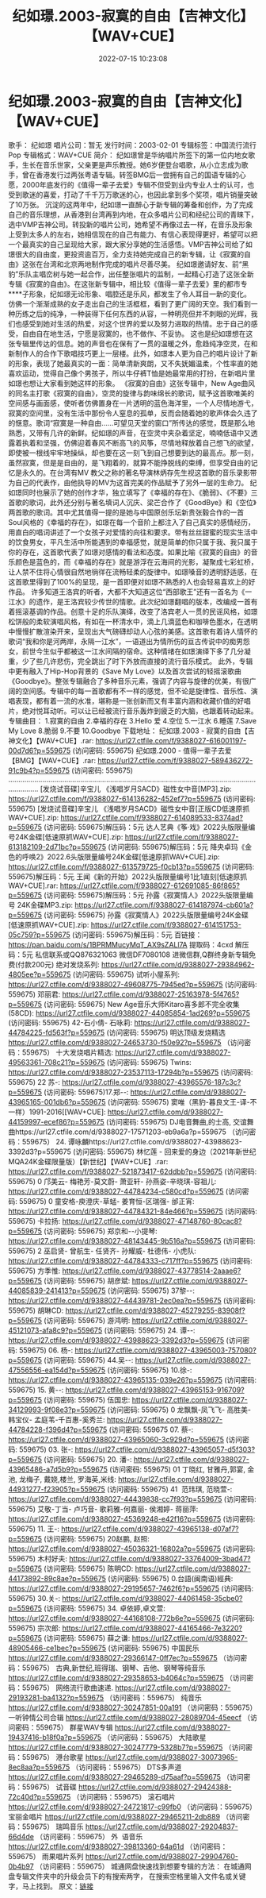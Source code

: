 ﻿---
title: 纪如璟.2003-寂寞的自由【吉神文化】【WAV+CUE】
date: 2022-07-15 10:23:08
categories: WAV车载音乐、镜像
tags: 华语中文
---
# 纪如璟.2003-寂寞的自由【吉神文化】【WAV+CUE】

歌手： 纪如璟
唱片公司：暂无
发行时间：2003-02-01
专辑标签：中国流行流行Pop
专辑格式：WAV+CUE
简介：
纪如璟曾是华纳唱片所签下的第一位内地女歌手，生长在音乐世家，父亲更是声乐教授。她6岁便登台唱歌，从小立志成为歌手，曾在香港发行过两张粤语专辑。转签BMG后一尝拥有自己的国语专辑的心愿，2000年底发行的《值得一辈子去爱》专辑不但受到业内专业人士的认可，也受到歌迷的喜爱，打动了千千万万歌迷的心，也因此拿到多个奖项，唱片销量突破了10万张。
沉淀的这两年中，纪如璟一直醉心于新专辑的筹备和创作，为了完成自己的音乐理想，从香港到台湾再到内地，在众多唱片公司和经纪公司的青睐下，选中VMP吉神公司。转投新的唱片公司，她希望不再像过去一样，在音乐及形象上受到太多人的左右，她相信现在的自己有能力、有信心表现得更好，希望可以把一个最真实的自己呈现给大家，跟大家分享她的生活感悟。VMP吉神公司给了如璟很大的自由度，更投资逾百万，全力支持她完成自己的新专辑，让《寂寞的自由》这张在台湾和北京两地制作完成的唱片尽善尽美。
纪如璟邀请好友、前“黑豹”乐队主唱峦树与她一起合作，出任整张唱片的监制，一起精心打造了这张全新专辑《寂寞的自由》。在这张新专辑中，相比较《值得一辈子去爱》里的都市专****子形象，纪如璟无论形象、唱腔还是乐风，都发生了令人耳目一新的变化。仿佛一个渐渐成熟的女子走出自己的生活框框，看到了更广阔的天空。我们看到一种历练之后的纯净，一种装得下任何东西的从容，一种明亮但并不刺眼的光辉，我们也感受到她对生活的热爱，对这个世界的爱以及努力进取的热情。忠于自己的感受，自由自在地生活，宁愿是寂寞的，也不做作、不妥协。
这也是纪如璟想在这张专辑里传达的信息。她的声音也在保有了一贯的温暖之外，愈趋纯净空灵，在和新制作人的合作下歌唱技巧更上一层楼。此外，如璟本人更为自己的唱片设计了新的形象，表现了她最真实的一面：简单清新爽朗，又不失妩媚温柔，个性率直的她喜欢运动，觉得自己像个男孩子，所以牛仔裤T恤是她最常用的打扮，在新唱片里如璟也想让大家看到她这样的形象。
《寂寞的自由》这张专辑中，New
Age曲风的同名主打歌《寂寞的自由》，空灵的旋律与韵味绵长的歌词，赋予这首歌唯美的空间感与画面感，使听者仿佛置身在一片透明的蓝色海洋里，一个人尽情地游弋，寂寞的空间里，没有生活中那份令人窒息的孤单，反而会随着她的歌声体会久违了的惬意。歌词“寂寞是一种自由……可望见天堂的窗口”所传达的感觉，既是那么地熟悉，又带有几许的新鲜。纪如璟的声音，在空灵中夹杂着坚定，喃喃低语中又透露着执着和坚强，仿佛迎着春风不断高飞的风筝，尽情地释放着自己想飞的欲望，即使被一根线牢牢地操纵，却也要在这一刻飞到自己想要到达的最高点。那一刻，虽然寂寞，但是是自由的，是飞翔着的，就算不能挣脱线的束缚，但享受自由的记忆是永久的。在台湾有MV
教父之称的著名导演林炳存先生视这首歌的音乐录影带为自己的代表作，由他执导的MV为这首完美的作品赋予了另外一层的生命力。
纪如璟同时也展示了她的创作才华，独立填写了《幸福的存在》、《脆弱》、《不要》三首歌的歌词，此外还分别与著名填词人沉庆、梁芒合作了《GoodBye》和《空位》两首歌的歌词。其中尤其值得一提的是她与中国原创乐坛新贵张毅合作的一首Soul风格的《幸福的存在》，如璟在每一个音阶上都注入了自己真实的感情经历，用直白的唱词讲述了一个女孩子对爱情的向往和要求。带有丝丝甜蜜的现实生活中的饮食男女，平凡生活中所能遇到的幸福感觉，就是简单的你只属于我、我只属于你的存在，这首歌代表了如璟对感情的看法和态度。如果比喻《寂寞的自由》的音乐颜色是蓝色的，而《幸福的存在》就是游浮在云海间的光影，凝聚成七彩虹桥，让人禁不住将心情很自然地徜徉在流畅轻柔的旋律中。如璟嗓音的透明舒适感，在这首歌里得到了100%的呈现，是一首即便对如璟不熟悉的人也会轻易喜欢上的好作品。
许多知道王洛宾的听者，大都不大知道这位“西部歌王”还有一首名为《一江水》的遗作，是王洛宾较少传世的情歌。此次纪如璟翻唱的版本，改编成一首有着摇滚基调的作品。创意十足的乐队演绎，改变了洛宾老人一贯的民谣风格，如璟松饼般的柔软演唱风格，有如在一杯清水中，滴上几滴蓝色和咖啡色墨水，在透明中慢慢扩散渲染开来，呈现出大气磅礴却动人心弦的美感。这首歌有着诗人情怀的歌词“我和你是河两岸，永隔一江水”，一语道出为情所伤的亘古传说中的痴男怨女，前世今生似乎都被这一江水间隔的宿命。这种情绪在如璟演绎下多了几分凝重，少了些几许悲伤，完全跳出了时下外放而直接的流行音乐模式。
此外，专辑中更有融入了Hip-Hop背景的《Save My
Love》以及首次尝试的轻摇滚歌曲《Goodbye》。整张专辑融合了多种音乐元素，强调了内容与旋律的优美，有很广阔的空间感。专辑中的每一首歌都有不一样的感觉，但不论是旋律性、音乐性、演唱表现，都有着一流的水准，堪称是一张创新而又有丰富内涵和收藏价值的好唱片，绝对悦耳动听。可以让已经被流行音乐轰炸到疲乏的大脑，也跟着转动起来。
专辑曲目：
1.寂寞的自由
2.幸福的存在
3.Hello 爱
4.空位
5.一江水
6.睡莲
7.Save My Love
8.脆弱
9.不要
10.Goodbye
下载地址：
纪如璟.2003 - 寂寞的自由【吉神文化】【WAV+CUE】.rar: https://url27.ctfile.com/f/9388027-616001197-00d7d6?p=559675
(访问密码: 559675)
纪如璟.2000 - 值得一辈子去爱【BMG】【WAV+CUE】.rar: https://url27.ctfile.com/f/9388027-589436272-91c9b4?p=559675
(访问密码: 559675)
...........................................................................................................................................
[发烧试音碟]辛宝儿 《浅唱岁月SACD》磁性女中音[MP3].zip: https://url27.ctfile.com/f/9388027-614136282-452ef7?p=559675
(访问密码: 559675)
[发烧试音碟]辛宝儿 《浅唱岁月SACD》磁性女中音[正版CD低速原抓WAV+CUE].zip: https://url27.ctfile.com/f/9388027-614089533-8374ad?p=559675
(访问密码: 559675)解压码：5元
达人艺典《筝·戏》2022头版限量编号24K金碟[低速原抓WAV+CUE].zip: https://url27.ctfile.com/f/9388027-613182109-2d71bc?p=559675
(访问密码: 559675)解压码：5元
降央卓玛《金色的呼唤2》2022.6头版限量编号24K金碟[低速原抓WAV+CUE].zip: https://url27.ctfile.com/f/9388027-613579725-f0cb13?p=559675
(访问密码: 559675)解压码：5元
王闻《新的开始》2022头版限量编号1比1直刻[低速原抓WAV+CUE].rar: https://url27.ctfile.com/f/9388027-612691085-86f865?p=559675
(访问密码: 559675)解压码：5元
孙露《寂寞情人》2022头版限量编号 24K金碟MP3.zip:
https://url27.ctfile.com/f/9388027-614187974-cb601a?p=559675
(访问密码: 559675)
孙露《寂寞情人》2022头版限量编号24K金碟[低速原抓WAV+CUE].zip: https://url27.ctfile.com/f/9388027-614151753-05c759?p=559675
(访问密码: 559675)解压码：5元
百链接：https://pan.baidu.com/s/1BPRMMucyMqT_AX9sZALl7A
提取码：4cxd
解压码：5元
私信联系或QQ876321063
微信DF7080108
进微信群,Q群终身新专辑免费(付款200元)
绝对发烧系列: https://url27.ctfile.com/d/9388027-29384962-4805ee?p=559675
(访问密码: 559675)
试听小屋系列: https://url27.ctfile.com/d/9388027-49608775-7945ed?p=559675
(访问密码: 559675)
邓丽君: https://url27.ctfile.com/d/9388027-25163978-5f4765?p=559675
(访问密码: 559675)
New Age音乐大师Kitaro喜多郎不完全收集(58CD): https://url27.ctfile.com/d/9388027-44085854-1ad269?p=559675
(访问密码: 559675)
42-石小倩- 石咏莉: https://url27.ctfile.com/d/9388027-44784225-fd563f?p=559675
(访问密码: 559675)
明达顶级发烧精选　https://url27.ctfile.com/d/9388027-24653730-f50e92?p=559675
（访问密码：559675）
十大发烧唱片精选: https://url27.ctfile.com/d/9388027-49563361-708c21?p=559675
(访问密码: 559675)
Twins: https://url27.ctfile.com/d/9388027-23537113-17294b?p=559675
(访问密码: 559675)
22 苏-: https://url27.ctfile.com/d/9388027-43965576-187c3c?p=559675
(访问密码: 559675)17.郑--: https://url27.ctfile.com/d/9388027-43965165-001db6?p=559675
(访问密码: 559675)
窦唯（黑豹-暮良文王-译-不一样）1991-2016[[WAV+CUE]: https://url27.ctfile.com/d/9388027-44159997-ecef86?p=559675
(访问密码: 559675)
DJ电音舞曲,的士高,
交谊舞曲https://url27.ctfile.com/d/9388027-17571203-eb9a6a?p=559675
（访问密码：559675）
24. 谭咏麟https://url27.ctfile.com/d/9388027-43988623-3392d3?p=559675
(访问密码: 559675)
林忆莲 -
回来爱的身边（2021年新世纪MQA24K金碟限量版）【新世纪】【WAV+CUE】.rar: https://url27.ctfile.com/f/9388027-521873417-62ddbb?p=559675
(访问密码: 559675)
0 邝美云- 梅艳芳-莫文蔚- 萧亚轩-
孙燕姿-辛晓琪-容祖儿: https://url27.ctfile.com/d/9388027-44784234-c580cd?p=559675
(访问密码: 559675)
0 童安格-庾澄庆-草蜢- 姜育恒-区瑞强-
邰正宵: https://url27.ctfile.com/d/9388027-44784321-84e466?p=559675
(访问密码: 559675)
卡拉扬: https://url27.ctfile.com/d/9388027-47148760-80cac8?p=559675
(访问密码: 559675)
郑京和--小提琴: https://url27.ctfile.com/d/9388027-48143445-9b516a?p=559675
(访问密码: 559675)
2 巫启贤- 曾航生- 任贤齐- 孙耀威- 杜德伟-
小虎队: https://url27.ctfile.com/d/9388027-44784333-c717ff?p=559675
(访问密码: 559675)
方季惟: https://url27.ctfile.com/d/9388027-43778514-2aaae6?p=559675
(访问密码: 559675)
胡彦斌: https://url27.ctfile.com/d/9388027-44085839-241413?p=559675
(访问密码: 559675)
37黎--:
https://url27.ctfile.com/d/9388027-44439781-2ec0ea?p=559675
(访问密码: 559675)
胡琳CD: https://url27.ctfile.com/d/9388027-45279255-83908f?p=559675
(访问密码: 559675)
游鸿明: https://url27.ctfile.com/d/9388027-45121073-afa8c9?p=559675
(访问密码: 559675)
24. 谭--: https://url27.ctfile.com/d/9388027-43988623-3392d3?p=559675
(访问密码: 559675)
06. 杨-: https://url27.ctfile.com/d/9388027-43965003-757080?p=559675
(访问密码: 559675)
44.吴--: https://url27.ctfile.com/d/9388027-47556556-ea154d?p=559675
(访问密码: 559675)
10.徐-: https://url27.ctfile.com/d/9388027-43965135-039e26?p=559675
(访问密码: 559675)
15. 黄--: https://url27.ctfile.com/d/9388027-43965153-916709?p=559675
(访问密码: 559675)
伍国忠: https://url27.ctfile.com/d/9388027-34129993-9f08e3?p=559675
(访问密码: 559675)
0 龙飘飘-凤飞飞- 高胜美- 韩宝仪-
孟庭苇-千百惠-奚秀兰: https://url27.ctfile.com/d/9388027-44784228-f396d4?p=559675
(访问密码: 559675
07. 蔡-: https://url27.ctfile.com/d/9388027-43965060-3c929d?p=559675
(访问密码: 559675)
03. 张-: https://url27.ctfile.com/d/9388027-43965057-d5f303?p=559675
(访问密码: 559675)
20. 潘-: https://url27.ctfile.com/d/9388027-43965486-a7d5b9?p=559675
(访问密码: 559675)
01 丁晓红, 甘雅丹,郭宴, 金池, 龙梅子, 戴娆,楼兰, 罗海英,米线: https://url27.ctfile.com/d/9388027-44931277-f23905?p=559675
(访问密码: 559675)
41  范玮琪, 范晓萱-: https://url27.ctfile.com/d/9388027-44439838-cc7f93?p=559675
(访问密码: 559675)
艾敬-丁当- 卢巧音- 歌莉雅-何嘉丽- 侯湘婷- 蒋丽萍: https://url27.ctfile.com/d/9388027-45369248-e42f16?p=559675
(访问密码: 559675)
11. 王-: https://url27.ctfile.com/d/9388027-43965138-d07af7?p=559675
(访问密码: 559675)
20赵鹏, 赵照: https://url27.ctfile.com/d/9388027-45036321-16802a?p=559675
(访问密码: 559675)
木村好夫: https://url27.ctfile.com/d/9388027-33764009-3bad47?p=559675
(访问密码: 559675)
陈明CD:
https://url27.ctfile.com/d/9388027-44173892-89c8ae?p=559675
(访问密码:
559675)
0.台語(闽南语)經典: https://url27.ctfile.com/d/9388027-29195657-7462f6?p=559675
(访问密码: 559675)
30.关-: https://url27.ctfile.com/d/9388027-44061458-35cbe0?p=559675
(访问密码: 559675)
34. 卓依婷,卓文萱: https://url27.ctfile.com/d/9388027-44168108-772b6e?p=559675
(访问密码: 559675)
宗次郎: https://url27.ctfile.com/d/9388027-44165466-7e3220?p=559675
(访问密码: 559675)
薛之谦: https://url27.ctfile.com/d/9388027-48905466-ce1bec?p=559675
(访问密码: 559675)
中国民乐
https://url27.ctfile.com/d/9388027-29366147-0ff7ec?p=559675
（访问密码：559675）
古典,新世纪,班得瑞、钢琴、吉他、钢琴等纯音乐
https://url27.ctfile.com/d/9388027-29358653-b4064c?p=559675
（访问密码：559675）
网络流行歌曲速递.
https://url27.ctfile.com/d/9388027-29193281-ba4132?p=559675
（访问密码：559675）
纯音乐
https://url27.ctfile.com/d/9388027-30247851-00a191
（访问密码：559675）
一听钟情公司合辑
https://url27.ctfile.com/d/9388027-28089704-45eecf
（访问密码：559675）
群星WAV专辑
https://url27.ctfile.com/d/9388027-19437416-b18f0a?p=559675
（访问密码：559675）
大陆歌星
https://url27.ctfile.com/d/9388027-30247779-5328b7?p=559675
（访问密码：559675）
港台歌星
https://url27.ctfile.com/d/9388027-30073965-8ec8aa?p=559675
（访问密码：559675）
DTS多声道
https://url27.ctfile.com/d/9388027-29465289-d75aaf?p=559675
（访问密码：559675）
试音碟
https://url27.ctfile.com/d/9388027-29424388-72c40d?p=559675
（访问密码：559675）
滚石唱片
https://url27.ctfile.com/d/9388027-24721817-c99fb0
（访问密码：559675）
宝丽金唱片
https://url27.ctfile.com/d/9388027-29465211-2db889
（访问密码：559675）
瑞鸣音乐
https://url27.ctfile.com/d/9388027-29204837-66d4de
（访问密码：559675）
外  语音乐
https://url27.ctfile.com/d/9388027-39813360-64a61d
（访问密码：559675）
雨果唱片系列
https://url27.ctfile.com/d/9388027-29904760-0b4b97
（访问密码：559675）
城通网盘快速找到想要专辑的方法：
在城通网盘专辑文件夹中的升级会员下的有搜索两字，
在搜索空格里输入文件名或关键字，马上找到。
原文：[链接](https://blog.sina.com.cn/s/blog_1647c7e7601030ydg.html)